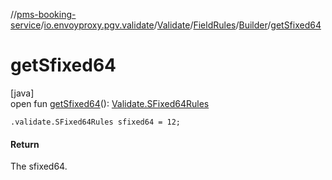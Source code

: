 //[pms-booking-service](../../../../../index.md)/[io.envoyproxy.pgv.validate](../../../index.md)/[Validate](../../index.md)/[FieldRules](../index.md)/[Builder](index.md)/[getSfixed64](get-sfixed64.md)

# getSfixed64

[java]\
open fun [getSfixed64](get-sfixed64.md)(): [Validate.SFixed64Rules](../../-s-fixed64-rules/index.md)

`.validate.SFixed64Rules sfixed64 = 12;`

#### Return

The sfixed64.